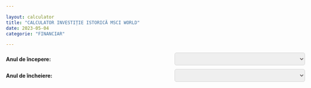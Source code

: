 ```yaml
---

layout: calculator
title: "CALCULATOR INVESTIȚIE ISTORICĂ MSCI WORLD"
date: 2023-05-04
categorie: "FINANCIAR"

---
```


<form id="investment-form">
        <label for="startYear">Anul de începere:</label>
        <select id="startYear" name="startYear">
            <!-- Anii vor fi generati din JavaScript -->
        </select>
        <label for="endYear">Anul de încheiere:</label>
        <select id="endYear" name="endYear">
				
            <!-- Anii vor fi generati din JavaScript -->
        </select>
				<br>
				<span id="yearsDifference">Numărul de ani: <span id="yearsDifferenceValue" style="font-weight: bold;"></span></span>
        <label for="initialValue">Valoarea inițială a investiției:</label>
        <input type="number" id="initialValue" name="initialValue" value="0" step="1">
        <label for="monthlyContribution">Contribuția lunară:</label>
        <input type="number" id="monthlyContribution" name="monthlyContribution" value="0" step="1">
        <label for="annualIncrease">Creștere anuală a sumei investite (%):</label>
        <input type="number" id="annualIncrease" name="annualIncrease" value="0" step="0.01">
        <button type="submit">Calculează</button>
   </form>
 <div id="results" style="display: none;">
		<p>Valoarea finală a investiției: <span id="finalValue">0</span></p>
	  <p>Valoarea totală a sumei investite: <span id="totalInvested">0</span></p>
		<canvas id="chart"></canvas>
</div>

<div markdown="1" style="margin-top: 60px;">

---
## Cum funcționează?

Acest calculator de investiții este conceput pentru a estima valoarea unei investiții pe termen lung în MSCI World Index, având în vedere o sumă inițială investită, contribuții lunare, o creștere anuală a sumei investite și perioada de timp în care se fac investițiile. 
	
MSCI World Index este un indice bursier care urmărește performanța a peste 1.500 de acțiuni din 23 de țări dezvoltate, oferind o reprezentare largă a pieței globale de acțiuni.

Funcționare:

1. Selectați anul de început și anul de sfârșit al perioadei de investiție. Ulterior introducerii anilor calculatorul vă va afișa care este numărul total de ani.
2. Introduceți suma inițială investită în MSCI World Index.
3. Introduceți contribuția lunară, care reprezintă suma pe care dorește să o investească în fiecare lună.
4. Introduceți creșterea anuală a sumei investite, care reprezintă procentul cu care contribuția lunară va crește în fiecare an.
5. Calculatorul estimează valoarea investiției pe baza datelor istorice de randament al MSCI World Index între anii 1979 și 2022.
6. Rezultatele sunt afișate într-un grafic și un tabel care prezintă valoarea totală a investiției și valoarea totală a sumei investite de-a lungul anilor.

Acest calculator este doar un instrument estimativ și nu garantează rezultate exacte sau performanța viitoare a investiției. 
	
Performanța trecută a MSCI World Index nu este un indicator al performanței viitoare. Investițiile în acțiuni și pe piața bursieră sunt supuse riscurilor, iar valoarea investiției dvs. poate fluctua în funcție de condițiile pieței. 
	
---
## Despre indicele bursier MSCI WORLD
	
Indicele MSCI World este un indice bursier internațional care măsoară performanța pieței de acțiuni din 23 de țări dezvoltate. 

Acesta este unul dintre cei mai utilizați indici de piață pentru a evalua performanța globală a piețelor de acțiuni și a fondurilor de investiții. 

Indicele a fost creat de Morgan Stanley Capital International (MSCI) și reprezintă aproximativ 85% din capitalizarea bursieră liberă ajustată a pieței din țările dezvoltate.

Indicele MSCI World include acțiuni din următoarele țări: Australia, Austria, Belgia, Canada, Danemarca, Finlanda, Franța, Germania, Hong Kong, Irlanda, Israel, Italia, Japonia, Norvegia, Noua Zeelandă, Olanda, Portugalia, Singapore, Spania, Suedia, Elveția, Regatul Unit și Statele Unite ale Americii.

Indicele MSCI World este ponderat în funcție de capitalizarea bursieră, ceea ce înseamnă că acțiunile companiilor cu o capitalizare bursieră mai mare au o pondere mai mare în indice. 

Acest lucru înseamnă că performanța acestor companii va avea un impact mai mare asupra valorii indicelui.

Investitorii folosesc adesea MSCI World ca un benchmark pentru a evalua performanța portofoliilor lor, a fondurilor mutuale și a altor instrumente de investiții, deoarece acesta oferă o imagine de ansamblu a pieței globale de acțiuni. 

În plus, există numeroase fonduri de investiții pasive, cum ar fi fondurile de investiții în acțiuni (ETF-uri), care urmăresc să replice performanța indicelui MSCI World, permițând investitorilor să obțină expunere pe piața globală de acțiuni prin intermediul unui singur instrument de investiții.

Este important de menționat că, deși indicele MSCI World oferă o imagine largă a piețelor de acțiuni dezvoltate, nu include piețele emergente, cum ar fi China, India, Brazilia și Rusia. 

Pentru a obține o reprezentare mai cuprinzătoare a piețelor globale de acțiuni, investitorii pot utiliza MSCI All Country World Index (ACWI), care include atât piețele dezvoltate, cât și cele emergente.

---
## Sectoare de piață și companii

Indicele MSCI World acoperă o gamă largă de domenii și sectoare economice, incluzând tehnologia, sănătatea, serviciile financiare, industria, energia, bunurile de larg consum, serviciile de comunicații și utilitățile. 

Acest lucru îi permite să reflecte performanța globală a pieței de acțiuni și să ofere o diversificare adecvată investitorilor.

Datorită ponderării în funcție de capitalizarea bursieră, companiile mai mari au un impact mai mare asupra valorii indicelui. În acest momennt, unele dintre cele mai mari companii incluse în MSCI World sunt:

1. **Apple Inc. (SUA)** - Un gigant tehnologic care produce și vinde o gamă variată de produse electronice și servicii, cum ar fi iPhone, iPad, Mac, Apple Watch, Apple TV și iCloud.
2. **Microsoft Corporation (SUA)** - O companie tehnologică globală care se concentrează pe dezvoltarea și licențierea de software, dispozitive și servicii în cloud, precum Windows, Office, Azure și LinkedIn.
3. **Amazon.com Inc. (SUA)** - Un gigant al comerțului electronic și al serviciilor în cloud care oferă o gamă largă de produse și servicii, inclusiv vânzări de bunuri de consum, servicii media digitale și Amazon Web Services (AWS).
4. **Alphabet Inc. (SUA)** - Compania-mamă a Google, care se ocupă cu activități în domeniul internetului, tehnologiei, inteligenței artificiale și publicității online.
5. **Facebook Inc. (SUA)** - O companie de tehnologie și servicii de social media, care deține și operează platforme populare precum Facebook, Instagram, WhatsApp și Messenger.

Este important de menționat că, de-a lungul timpului, ponderarea companiilor și a sectoarelor în cadrul indicelui MSCI World se poate schimba în funcție de evoluția capitalizării bursiere și a pieței. 

Prin urmare, este esențial ca investitorii să se informeze în mod constant despre cele mai recente actualizări ale indicelui și să analizeze portofoliul lor în consecință pentru a menține o diversificare optimă.

</div>

<script src="https://cdn.jsdelivr.net/npm/chart.js"></script>

<style>
body {
    max-width: 800px;
    margin: 0 auto;
}
	#results  {
		margin-top: 20px;
		font-weight: bold;
		}
	.rez {
		font-size: larger;
		font-weight: bold;
	}	
form {
    display: grid;
    grid-template-columns: auto auto;
    gap: 10px;
    align-items: center;
}
input {
		border: solid 1px lightgray;
    border-radius: 5px;
    padding: 5px;
    color: #6a6464;
    font-weight: bold;		
	}
select {
		border: solid 1px lightgray;
    border-radius: 5px;
    padding: 5px;
    color: #6a6464;
    font-weight: bold;
		font-size: large;
}
label {
    font-weight: bold;
}

button {
    grid-column: span 2;
  	background-color: transparent;
    background-image: linear-gradient(260deg, #8062d4 0%, #41dcab 100%);
    text-decoration: none;
    box-shadow: 0px 0px 10px rgba(0,0,0,0.5);
    border: none;
    color: white;
    border-radius: 3px;
    text-transform: uppercase;
    padding: 14px 16px;
    font-weight: 600;
		margin-top: 20px;
}
</style>

<script>
// Randamentele anuale ale S&P 500
const sp500Returns = {
    1979: 0.1839,
    1980: 0.3226,
    1981: -0.0490,
    1982: 0.1889,
    1983: 0.2214,
    1984: 0.0611,
    1985: 0.3289,
    1986: 0.4166,
    1987: 0.2281,
    1988: 0.2480,
    1989: 0.3154,
    1990: -0.0710,
    1991: 0.3011,
    1992: -0.0322,
    1993: 0.2755,
    1994: 0.0128,
    1995: 0.1735,
    1996: 0.2312,
    1997: 0.1627,
    1998: 0.2345,
    1999: 0.2703,
    2000: -0.1367,
    2001: -0.1572,
    2002: -0.2065,
    2003: 0.3084,
    2004: 0.1494,
    2005: 0.0851,
    2006: 0.2069,
    2007: 0.0965,
    2008: -0.4016,
    2009: 0.3060,
    2010: 0.1273,
    2011: -0.0537,
    2012: 0.1552,
    2013: 0.2643,
    2014: 0.0430,
    2015: -0.0184,
    2016: 0.0790,
    2017: 0.2342,
    2018: -0.0844,
    2019: 0.2774,
    2020: 0.1542,
		2021: 0.2235,
		2022: -0.1773
};

document.addEventListener("DOMContentLoaded", function () {
    // Generarea anilor în dropdown-uri
    const startYearSelect = document.getElementById("startYear");
    const endYearSelect = document.getElementById("endYear");

    for (let year = 1979; year <= 2022; year++) {
        const option = document.createElement("option");
        option.value = year;
        option.text = year;
        startYearSelect.add(option);

        const endOption = document.createElement("option");
        endOption.value = year;
        endOption.text = year;
        endYearSelect.add(endOption);
    }
});

function updateYearsDifference() {
  const startYear = parseInt(document.getElementById("startYear").value);
  const endYear = parseInt(document.getElementById("endYear").value);
  const yearsDifference = endYear - startYear;

  document.getElementById("yearsDifferenceValue").textContent = yearsDifference;
}

document.getElementById("startYear").addEventListener("change", updateYearsDifference);
document.getElementById("endYear").addEventListener("change", updateYearsDifference);

updateYearsDifference(); // Afișează diferența inițială a anilor


document.getElementById("investment-form").addEventListener("submit", function (event) {
    event.preventDefault();

    const startYear = parseInt(document.getElementById("startYear").value);
    const endYear = parseInt(document.getElementById("endYear").value);
    let investmentValue = parseFloat(document.getElementById("initialValue").value);
    let monthlyContribution = parseFloat(document.getElementById("monthlyContribution").value);
    const annualIncrease = parseFloat(document.getElementById("annualIncrease").value) / 100;

    const yearlyValues = [{ year: startYear, value: investmentValue }];

    let totalInvested = investmentValue;
    let contributions = [];
    for (let year = startYear; year < endYear; year++) {
        const annualReturn = sp500Returns[year]; // Folosiți anul în sine ca și cheie

        investmentValue *= (1 + annualReturn);
        investmentValue += (monthlyContribution * 12);
        totalInvested += (monthlyContribution * 12);
        contributions.push(monthlyContribution * 12);

        // Creșterea anuală a sumei investite
        monthlyContribution *= (1 + annualIncrease);

        yearlyValues.push({ year: year + 1, value: investmentValue });
    }

    document.getElementById("finalValue").textContent = Math.floor(investmentValue).toLocaleString('en-US', { minimumFractionDigits: 0, maximumFractionDigits: 0 });
    document.getElementById("totalInvested").textContent = Math.floor(totalInvested).toLocaleString('en-US', { minimumFractionDigits: 0, maximumFractionDigits: 0 });
    document.getElementById("results").style.display = "block";

    // Crearea graficului
    const ctx = document.getElementById("chart").getContext("2d");
    if (window.myChart) {
        window.myChart.destroy();
    }

    window.myChart = new Chart(ctx, {
        type: "line",
        data: {
            labels: yearlyValues.map(item => item.year),
            datasets: [
                {
                    label: "Valoarea totală a investiției",
                    data: yearlyValues.map(item => item.value),
                    borderColor: "rgba(75, 192, 192, 1)",
                    backgroundColor: "rgba(75, 192, 192, 0.2)",
                    fill: false,
                },
                {
                    label: "Valoarea totală a sumei investite",
                    data: yearlyValues.map((item, index) => {
                        if (index === 0) {
                            return parseFloat(document.getElementById("initialValue").value);
                        }
                        let investedValueForYear = parseFloat(document.getElementById("initialValue").value);
                        for (let i = 0; i < index; i++) {
                            investedValueForYear += contributions[i];
                        }
                        return investedValueForYear;
                    }),
                    borderColor: "rgba(255, 99, 132, 1)",
                    backgroundColor: "rgba(255, 99, 132, 0.2)",
                    fill: false,
                }
            ],
        },
        options: {
            responsive: true,
            scales: {
               
            x: {
                title: {
                    display: true,
                    text: "Ani"
                }
            },
            y: {
                title: {
                    display: true,
                    text: "Valoare"
                }
            }
        }
    },
});
});

</script>
